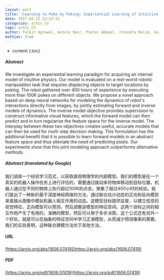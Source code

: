 ```yaml
---
layout: post
title: "Learning to Poke by Poking: Experiential Learning of Intuitive Physics"
date: 2017-02-15 22:53:52
categories: arXiv_CV
tags: arXiv_CV
author: Pulkit Agrawal, Ashvin Nair, Pieter Abbeel, Jitendra Malik, Sergey Levine
mathjax: true
---
```


* content
{:toc}

##### Abstract
We investigate an experiential learning paradigm for acquiring an internal model of intuitive physics. Our model is evaluated on a real-world robotic manipulation task that requires displacing objects to target locations by poking. The robot gathered over 400 hours of experience by executing more than 100K pokes on different objects. We propose a novel approach based on deep neural networks for modeling the dynamics of robot's interactions directly from images, by jointly estimating forward and inverse models of dynamics. The inverse model objective provides supervision to construct informative visual features, which the forward model can then predict and in turn regularize the feature space for the inverse model. The interplay between these two objectives creates useful, accurate models that can then be used for multi-step decision making. This formulation has the additional benefit that it is possible to learn forward models in an abstract feature space and thus alleviate the need of predicting pixels. Our experiments show that this joint modeling approach outperforms alternative methods.

##### Abstract (translated by Google)
我们调查一个经验学习范式，以获取直观物理学的内部模型。我们的模型是在一个真实的机器人操作任务上进行评估的，需要通过拨动来将物体移动到目标位置。机器人通过在不同的物体上执行超过100K的点击，聚集了超过400小时的经验。我们提出了一种新的基于深度神经网络的方法，通过联合估计动态的正向和反向模型来直接从图像中模拟机器人相互作用的动态。逆模型目标提供监督，以建立信息的视觉特征，正向模型可以预测，然后调整逆模型的特征空间。这两个目标之间的相互作用产生了有用的，准确的模型，然后可以用于多步决策。这个公式还有另外一个好处，就是可以在抽象的特征空间中学习正演模型，从而减少预测像素的需要。我们的实验表明，这种联合建模方法优于其他方法。

##### URL
[https://arxiv.org/abs/1606.07419](https://arxiv.org/abs/1606.07419)

##### PDF
[https://arxiv.org/pdf/1606.07419](https://arxiv.org/pdf/1606.07419)

